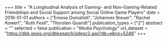 +++
title = "A Longitudinal Analysis of Gaming- and Non-Gaming-Related Friendships and Social Support among Social Online Game Players"
date = 2016-01-01
authors = ["Emese Domahidi", "Johannes Breuer", "Rachel Kowert", "Ruth Festl", "Thorsten Quandt"]
publication_types = ["2"]
abstract = ""
selected = false
publication = "*Media Psychology*"
url_dataset = "https://dbk.gesis.org/dbksearch/sdesc2.asp?db=e&no=5246"
+++


